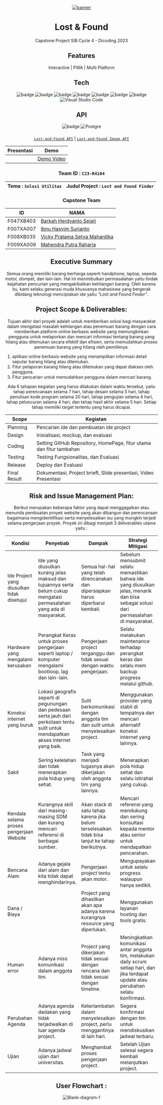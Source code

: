 <div align="center">
  
  <a href="https://ibb.co/pxpCNDc"><img src="https://i.ibb.co/Nszwfh5/banner.jpg" alt="banner" border="0" /></a>
  
# Lost & Found 

Capstone Project SIB Cycle 4 - Dicoding 2023
  
## Features

 Interactive | PWA | Multi Platform

  
## Tech

![badge](https://img.shields.io/badge/Node.js-43853D?style=for-the-badge&logo=node.js&logoColor=white)
![badge](https://img.shields.io/badge/JavaScript-F7DF1E?style=for-the-badge&logo=javascript&logoColor=black)
![badge](https://img.shields.io/badge/HTML5-E34F26?style=for-the-badge&logo=html5&logoColor=white)
![badge](https://img.shields.io/badge/CSS3-1572B6?style=for-the-badge&logo=css3&logoColor=white)
![badge](https://img.shields.io/badge/Bootstrap-563D7C?style=for-the-badge&logo=bootstrap&logoColor=white)
![badge](https://img.shields.io/badge/Vercel-000000?style=for-the-badge&logo=vercel&logoColor=white) 
![badge](https://img.shields.io/badge/eslint-3A33D1?style=for-the-badge&logo=eslint&logoColor=white)
![Visual Studio Code](https://img.shields.io/badge/Visual%20Studio%20Code-0078d7.svg?style=for-the-badge&logo=visual-studio-code&logoColor=white)

  
## API
![badge](https://img.shields.io/badge/Express.js-404D59?style=for-the-badge)
![Postgre](https://img.shields.io/badge/PostgreSQL-316192?style=for-the-badge&logo=postgresql&logoColor=white) 
###
[`Lost-and-Found API`](https://github.com/OmMahen/lost-and-found-api) |
[`Lost-and-Found Image API`](https://github.com/OmMahen/lost-and-found-image-api)
  


  | Presentasi | Demo |
  ----------|---------
 || [Demo Video](https://youtu.be/QguTzavEbrw) 

  
 ### Team ID : `C23-R4104`
| Tema : `Solusi Utilitas`  |  Judul Project : `Lost and Found Finder` |
 ----------------------------- |----------------------------------- 
 ### Capstone Team
 | ID | NAMA |
  ----------------|------------------
  F047XB403 | [Barkah Herdyanto Sejati](https://github.com/Menrva-pixel)
  F007XA007 | [Ibnu Hasyim Surianto](https://github.com/IbnuHs)
  F008XB035 | [Vicky Pratama Setya Mahardika](https://github.com/VickyPratama87)
  F009XA009 | [Mahendra Putra Raharja](https://github.com/OmMahen)


  ## Executive Summary 
  
  Semua orang memiliki barang berharga seperti handphone, laptop, sepeda motor, dompet, dan lain-lain. Hal ini menimbulkan permasalahan yaitu tindak kejahatan pencurian yang mengakibatkan kehilangan barang. Oleh karena itu, kami selaku generasi muda khususnya mahasiswa yang bergerak dibidang teknologi menciptakan ide yaitu *“Lost and Found Finder”*.

  ## Project Scope & Deliverables:
  
  Tujuan akhir dari proyek adalah untuk memberikan solusi bagi masyarakat dalam mengatasi masalah kehilangan atau penemuan barang dengan cara memberikan platform online berbasis website yang memungkinkan pengguna untuk melaporkan dan mencari informasi tentang barang yang hilang atau ditemukan secara efektif dan efisien, serta memudahkan proses penemuan barang yang hilang oleh pemiliknya. 
  
</div>

1. aplikasi online berbasis website yang menampilkan informasi detail seputar barang hilang atau ditemukan.
2. Fitur pelaporan barang hilang atau ditemukan yang dapat diakses oleh pengguna.
3. Fitur pencarian untuk memudahkan pengguna dalam mencari barang.

<div align="center">
  
Ada 6 tahapan kegiatan yang harus dilakukan dalam waktu tersebut, yaitu tahap perencanaan selama 7 hari, tahap desain selama 5 hari, tahap penulisan kode program selama 20 hari, tahap pengujian selama 4 hari, tahap peluncuran selama 4 hari, dan tahap hasil akhir selama 5 hari. Setiap tahap memiliki target tertentu yang harus dicapai.   

Scope |  Kegiatan
------------- | ---------------------------------------
Planning | Pencarian ide dan pembuatan ide project
Design | Inisialisasi, mockup, dan evaluasi
Coding | Setting GitHub Repository, HomePage, fitur utama dan fitur tambahan
Testing | Testing Fungsionalitas, dan Evaluasi
Release | Deploy dan Evaluasi
Final Result | Dokumentasi, Project brieft, Slide presentasi, Video Presentasi

  ##  Risk and Issue Management Plan: 

Berikut merupakan beberapa faktor yang dapat menggagalkan atau menunda pembuatan proyek website yang akan dibangun dan perencanaan bagaimana mengidentifikasi serta menyelesaikan isu yang mungkin terjadi selama pengerjaan proyek. Proyek ini dibagi menjadi 3 deliverables utama yaitu :

Kondisi  | Penyebab |Dampak  | Strategi Mitigasi
------------- | ------------- |------------- | -------------
Ide Project yang diusulkan tidak disetujui | Ide yang diusulkan kurang jelas maksud dan tujuannya serta belum cukup mengatasi permasalahan yang ada di masyarakat.| Semua hal-hal yang telah direncanakan dan dipersiapkan harus diperbarui kembali.  | Sebelum mensubmit selalu memastikan bahwa ide yang diusulkan jelas, menarik dan bisa sebagai solusi dari permasalahan di masyarakat.
Hardware yang mengalami kerusakan  | Perangkat Keras untuk proses pengerjaan seperti laptop / komputer mengalami bootloop, lag dan lain-lain. | Pengerjaan project terganggu dan tidak sesuai dengan waktu pengerjaan.  | Selalu melakukan maintenance terhadap perangkat keras dan selalu mem backup progress melalui github.
Koneksi internet yang buruk  | Lokasi geografis seperti di pegunungan dan pedesaan serta jauh dari perkotaan tentu sulit untuk mendapatkan akses internet yang baik. | Sulit berkomunikasi dengan anggota tim dan sulit untuk menyelesaikan project. | Menggunakan provider yang stabil di tempatnya dan mencari alternatif koneksi internet yang lainnya.
Sakit  | Sering kelelahan dan tidak menerapkan pola hidup yang sehat. | Task yang menjadi tugasnya akan dikerjakan oleh anggota tim yang lainnya.  | Menerapkan pola hidup sehat dan selalu istirahat yang cukup.
Kendala selama proses pengerjaan Website  | Kurangnya skill dari masing-masing SDM dan kurang mencari referensi di berbagai sumber. | Akan stack di satu tahap karena jika belum terselesaikan tidak bisa lanjut ke tahap berikutnya.  | Mencari referensi yang mendukung dan sering konsultasi kepada mentor atau senior untuk mendapatkan pencerahan. 
Bencana Alam  | Adanya gejala dari alam dan kita tidak dapat menghindarinya. | Pengerjaan project tentu akan molor.  | Mengupayakan untuk selalu progress walaupun hanya sedikit.
Dana / Biaya  |  | Project yang dihasilkan akan apa adanya karena kurangnya resource yang diperlukan. | Menggunakan layanan hosting dan tools gratis.
Human error  | Adanya miss komunikasi dalam anggota tim. | Project yang dikerjakan tidak sesuai dengan rencana dan tidak sesuai dengan timeline.  | Meningkatkan komunikasi antar anggota tim, melakukan daily scrum setiap hari, dan jika terdapat update atau perubahan selalu konfirmasi.
Perubahan Agenda  | Adanya agenda dadakan yang tidak terjadwalkan di luar agenda project. | Keterlambatan dalam menyelesaikan project, perlu menggantinya di lain hari.  | Segera konfirmasi dengan tim untuk mendiskusikan jadwal terbaru. 
Ujian  | Adanya jadwal ujian dari universitas. | Menghambat proses pengerjaan project.  | Setelah Ujian selesai segera kembali melanjutkan project.
  
  ## User Flowchart :

  <img src="https://i.ibb.co/Pj0j8kW/Blank-diagram-1.png" alt="Blank-diagram-1" border="0">
  </div>
